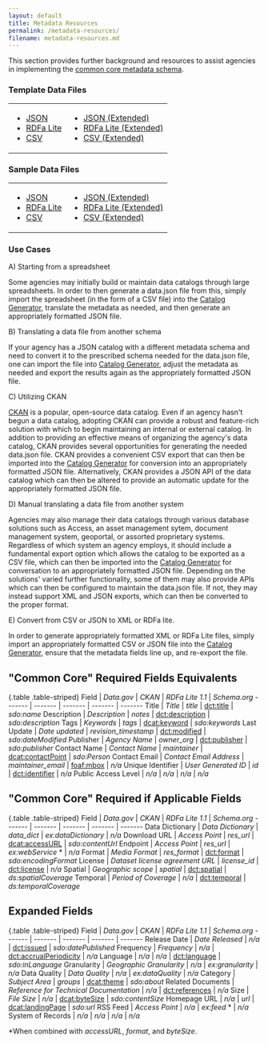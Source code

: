```yaml
---
layout: default
title: Metadata Resources
permalink: /metadata-resources/
filename: metadata-resources.md
---
```


This section provides further background and resources to assist agencies in implementing the [common core metadata schema](schema/).  

### Template Data Files

<table width="60%">
<b><tr><td><ul>
<li><a href="https://raw.github.com/project-open-data/project-open-data.github.io/gh-pages/examples/catalog-template.json">JSON</a></li>
<li><a href="https://raw.github.com/project-open-data/project-open-data.github.io/gh-pages/examples/catalog-template.html">RDFa Lite</a></li>
<li><a href="https://raw.github.com/project-open-data/project-open-data.github.io/gh-pages/examples/catalog-template.csv">CSV</a></li>
</ul></td>
<td><ul>
<li><a href="https://raw.github.com/project-open-data/project-open-data.github.io/gh-pages/examples/catalog-template-extended.json">JSON (Extended)</a></li>
<li><a href="https://raw.github.com/project-open-data/project-open-data.github.io/gh-pages/examples/catalog-template-extended.html">RDFa Lite (Extended)</a></li>
<li><a href="https://raw.github.com/project-open-data/project-open-data.github.io/gh-pages/examples/catalog-template-extended.csv">CSV (Extended)</a></li>
</ul></td></tr></b>
</table>

### Sample Data Files

<table width="60%">
<b><tr><td><ul>
<li><a href="https://raw.github.com/project-open-data/project-open-data.github.io/gh-pages/examples/catalog-sample.json">JSON</a></li>
<li><a href="https://raw.github.com/project-open-data/project-open-data.github.io/gh-pages/examples/catalog-sample.html">RDFa Lite</a></li>
<li><a href="https://raw.github.com/project-open-data/project-open-data.github.io/gh-pages/examples/catalog-sample.csv">CSV</a></li>
</ul></td>
<td><ul>
<li><a href="https://raw.github.com/project-open-data/project-open-data.github.io/gh-pages/examples/catalog-sample-extended.json">JSON (Extended)</a></li>
<li><a href="https://raw.github.com/project-open-data/project-open-data.github.io/gh-pages/examples/catalog-sample-extended.html">RDFa Lite (Extended)</a></li>
<li><a href="https://raw.github.com/project-open-data/project-open-data.github.io/gh-pages/examples/catalog-sample-extended.csv">CSV (Extended)</a></li>
</ul></td></tr></b>
</table>


### Use Cases  
  
A) Starting from a spreadsheet

Some agencies may initially build or maintain data catalogs through large spreadsheets.  In order to then generate a data.json file from this, simply import the spreadsheet (in the form of a CSV file) into the [Catalog Generator](http://project-open-data.github.com/catalog-generator/), translate the metadata as needed, and then generate an appropriately formatted JSON file.

B) Translating a data file from another schema

If your agency has a JSON catalog with a different metadata schema and need to convert it to the prescribed schema needed for the data.json file, one can import the file into [Catalog Generator](http://project-open-data.github.com/catalog-generator/), adjust the metadata as needed and export the results again as the appropriately formatted JSON file.

C) Utilizing CKAN 

[CKAN](http://www.CKAN.org) is a popular, open-source data catalog.  Even if an agency hasn't begun a data catalog, adopting CKAN can provide a robust and feature-rich solution with which to begin maintaining an internal or external catalog.  In addition to providing an effective means of organizing the agency's data catalog, CKAN provides several opportunities for generating the needed data.json file.  CKAN provides a convenient CSV export that can then be imported into the [Catalog Generator](http://project-open-data.github.com/catalog-generator/) for conversion into an appropriately formatted JSON file.  Alternatively, CKAN provides a JSON API of the data catalog which can then be altered to provide an automatic update for the appropriately formatted JSON file.  

D) Manual translating a data file from another system

Agencies may also manage their data catalogs through various database solutions such as Access, an asset management sytem, document management system, geoportal, or assorted proprietary systems.  Regardless of which system an agency employs, it should include a fundamental export option which allows the catalog to be exported as a CSV file, which can then be imported into the [Catalog Generator](http://project-open-data.github.com/catalog-generator/) for conversation to an appropriately formatted JSON file.  Depending on the solutions' varied further functionality, some of them may also provide APIs which can then be configured to maintain the data.json file.  If not, they may instead support XML and JSON exports, which can then be converted to the proper format.

E) Convert from CSV or JSON to XML or RDFa lite.  

In order to generate appropriately formatted XML or RDFa Lite files, simply import an appropriately formatted CSV or JSON file into the [Catalog Generator](http://project-open-data.github.com/catalog-generator/), ensure that the metadata fields line up, and re-export the file.



"Common Core" Required Fields Equivalents
-----------------------------

{.table .table-striped}
Field               | *Data.gov*   | *CKAN* | *RDFa Lite 1.1*  | *Schema.org*
-------             | -------                 | -------           | ------- | ------- 
Title               | *Title*                 | *title*           | [dct:title](http://www.w3.org/TR/vocab-dcat/#Property:distribution_title)    | *sdo:name*
Description         | *Description*           | *notes*                | [dct:description](http://www.w3.org/TR/vocab-dcat/#Property:distribution_description) | *sdo:description*
Tags                | *Keywords*              | *tags*                | [dcat:keyword](http://www.w3.org/TR/vocab-dcat/#Property:dataset_keyword)    | *sdo:keywords*
Last Update         | *Date updated*          | *revision_timestamp*                | [dct:modified](http://www.w3.org/TR/vocab-dcat/#Property:distribution_update_date) | *sdo:dateModified* 
Publisher           | *Agency Name*           | *owner_org*                | [dct:publisher](http://www.w3.org/TR/vocab-dcat/#Property:dataset_publisher) | *sdo:publisher*
Contact Name        | *Contact Name*          | *maintainer*                | [dcat:contactPoint](http://www.w3.org/TR/vocab-dcat/) | *sdo:Person*
Contact Email       | *Contact Email Address* | *maintainer_email*                | [foaf:mbox](http://xmlns.com/foaf/spec/#term_mbox) | *n/a*
Unique Identifier   | *User Generated ID*     | *id*                | [dct:identifier](http://www.w3.org/TR/vocab-dcat/#Property:dataset_identifier) | *n/a*
Public Access Level | *n/a*                   | *n/a*             | *n/a* | *n/a*

"Common Core" Required if Applicable Fields
-------------------------------------------

{.table .table-striped}
Field               | *Data.gov*   | *CKAN* | *RDFa Lite 1.1* | *Schema.org*
-------             | -------                 | -------           | -------  | ------- 
Data Dictionary     | *Data Dictionary*       | *data_dict*                | *ex:dataDictionary* | *n/a*
Download URL        | *Access Point*          | *res_url*                | [dcat:accessURL](http://www.w3.org/TR/vocab-dcat/#Property:distribution_accessurl) | *sdo:contentUrl*
Endpoint            | *Access Point*          | *res_url*                | *ex:webService* \*  | *n/a*
Format              | *Media Format*          | *res_format*                | [dct:format](http://www.w3.org/TR/vocab-dcat/#Property:distribution_format)      | *sdo:encodingFormat*
License             | *Dataset license agreement URL* | *license_id*        | [dct:license](http://www.w3.org/TR/vocab-dcat/#Property:catalog_license) | *n/a*
Spatial             | *Geographic scope*      | *spatial*                | [dct:spatial](http://www.w3.org/TR/vocab-dcat/#Property:dataset_spatial) | *ds:spatialCoverage*
Temporal            | *Period of Coverage*    | *n/a*                | [dct:temporal](http://www.w3.org/TR/vocab-dcat/#Property:dataset_temporal) | *ds:temporalCoverage*

Expanded Fields
---------------

{.table .table-striped}
Field               | *Data.gov*   | *CKAN* | *RDFa Lite 1.1* | *Schema.org*
-------             | -------                 | -------           | -------  | ------- 
Release Date        | *Date Released*         | *n/a*                | [dct:issued](http://www.w3.org/TR/vocab-dcat/#Property:distribution_release_date) | *sdo:datePublished*
Frequency           | *Frequency*             | *n/a*                | [dct:accrualPeriodicity](http://www.w3.org/TR/vocab-dcat/#Property:dataset_frequency)    | *n/a*
Language            | *n/a*                   | *n/a*                | [dct:language](http://www.w3.org/TR/vocab-dcat/#Property:catalog_language)     | *sdo:inLanguage*
Granularity         | *Geographic Granularity* | *n/a*                | *ex:granularity* | *n/a*
Data Quality        | *Data Quality*          | *n/a*                | *ex:dataQuality*  | *n/a*
Category            | *Subject Area*          | *groups*                | [dcat:theme](http://www.w3.org/TR/vocab-dcat/#Property:dataset_theme)   | *sdo:about*
Related Documents   | *Reference for Technical Documentation* | *n/a*                | [dct:references](http://dublincore.org/documents/dcmi-terms/#terms-references) | *n/a*
Size                | *File Size*             | *n/a*                | [dcat:byteSize](http://www.w3.org/TR/vocab-dcat/#Property:_size) | *sdo:contentSize*
Homepage URL        | *n/a*                  | *url*                | [dcat:landingPage](http://www.w3.org/ns/dcat#Property:dataset_landingpage)  | *sdo:url*
RSS Feed            | *Access Point*          | *n/a*                | *ex:feed* \*  | *n/a*
System of Records   | *n/a*                  | *n/a*                | *n/a*  | *n/a*

\*When combined with _accessURL_, _format_, and _byteSize_.
